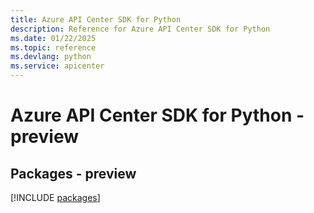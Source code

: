 ```yaml
---
title: Azure API Center SDK for Python
description: Reference for Azure API Center SDK for Python
ms.date: 01/22/2025
ms.topic: reference
ms.devlang: python
ms.service: apicenter
---
```

# Azure API Center SDK for Python - preview
## Packages - preview
[!INCLUDE [packages](api-center-index.md)]
